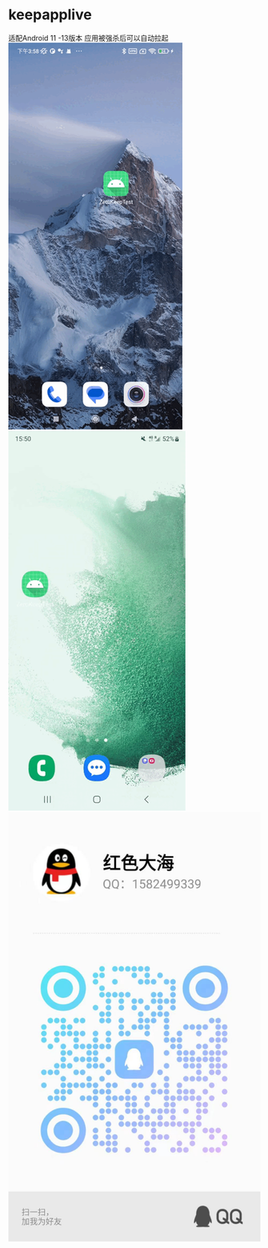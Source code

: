 # keepapplive
适配Android 11 -13版本 应用被强杀后可以自动拉起
![Alt text](xiaomi11.gif)
![Alt text](Samsung_13.gif)
![](contact.jpg)